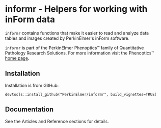 # informr - Helpers for working with inForm data

`informr` contains functions that make it easier to read and analyze data tables
and images created by PerkinElmer's inForm software.

`informr` is part of the PerkinElmer Phenoptics&trade; family of
Quantitative Pathology Research Solutions. For more information
visit the Phenoptics&trade;
[home page](http://www.perkinelmer.com/cancer-immunology/index.html).

## Installation

Installation is from GitHub:

```
devtools::install_github("PerkinElmer/informr", build_vignettes=TRUE)
```

## Documentation

See the Articles and Reference sections for details.
